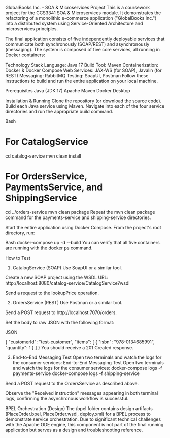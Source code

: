 GlobalBooks Inc. - SOA & Microservices Project
This is a coursework project for the CCS3341 SOA & Microservices module. It demonstrates the refactoring of a monolithic e-commerce application ("GlobalBooks Inc.") into a distributed system using Service-Oriented Architecture and microservices principles.

The final application consists of five independently deployable services that communicate both synchronously (SOAP/REST) and asynchronously (messaging).
The system is composed of five core services, all running in Docker containers:

Technology Stack
Language: Java 17
Build Tool: Maven
Containerization: Docker & Docker Compose
Web Services: JAX-WS (for SOAP), Javalin (for REST)
Messaging: RabbitMQ
Testing: SoapUI, Postman
Follow these instructions to build and run the entire application on your local machine.

Prerequisites
Java (JDK 17)
Apache Maven
Docker Desktop

Installation & Running
Clone the repository (or download the source code).
Build each Java service using Maven. Navigate into each of the four service directories and run the appropriate build command.

Bash
# For CatalogService
cd catalog-service
mvn clean install

# For OrdersService, PaymentsService, and ShippingService
cd ../orders-service
mvn clean package
Repeat the mvn clean package command for the payments-service and shipping-service directories.

Start the entire application using Docker Compose. From the project's root directory, run:

Bash
docker-compose up -d --build
You can verify that all five containers are running with the docker ps command.

How to Test
1. CatalogService (SOAP)
Use SoapUI or a similar tool.

Create a new SOAP project using the WSDL URL: http://localhost:8080/catalog-service/CatalogService?wsdl

Send a request to the lookupPrice operation.

2. OrdersService (REST)
Use Postman or a similar tool.

Send a POST request to http://localhost:7070/orders.

Set the body to raw JSON with the following format:

JSON

{
    "customerId": "test-customer",
    "items": [
        {
            "isbn": "978-0134685991",
            "quantity": 1
        }
    ]
}
You should receive a 201 Created response.



3. End-to-End Messaging Test
Open two terminals and watch the logs for the consumer services:
End-to-End Messaging Test
Open two terminals and watch the logs for the consumer services:
docker-compose logs -f payments-service
docker-compose logs -f shipping-service

Send a POST request to the OrdersService as described above.

Observe the "Received instruction" messages appearing in both terminal logs, confirming the asynchronous workflow is successful.

BPEL Orchestration (Design)
The /bpel folder contains design artifacts (PlaceOrder.bpel, PlaceOrder.wsdl, deploy.xml) for a BPEL process to demonstrate service orchestration. 
Due to significant technical challenges with the Apache ODE engine, this component is not part of the final running application but serves as a design and troubleshooting reference.
